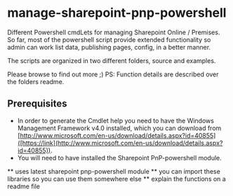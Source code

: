 # manage-sharepoint-pnp-powershell

Different Powershell cmdLets for managing Sharepoint Online / Premises.
So far, most of the powershell script provide extended functionality so admin can work list data, publishing pages, config, in a better manner.

The scripts are organized in two different folders, source and examples.

Please browse to find out more ;)
PS: Function details are described over the folders readme.

## Prerequisites

- In order to generate the Cmdlet help you need to have the Windows Management Framework v4.0 installed, which you can download from [http://www.microsoft.com/en-us/download/details.aspx?id=40855]([https://link](http://www.microsoft.com/en-us/download/details.aspx?id=40855)).
- You will need to have installed the Sharepoint PnP-powershell module.

** uses latest sharepoint pnp-powershell module
** you can import these libraries so you can use them somewhere else
** explain the functions on a readme file
